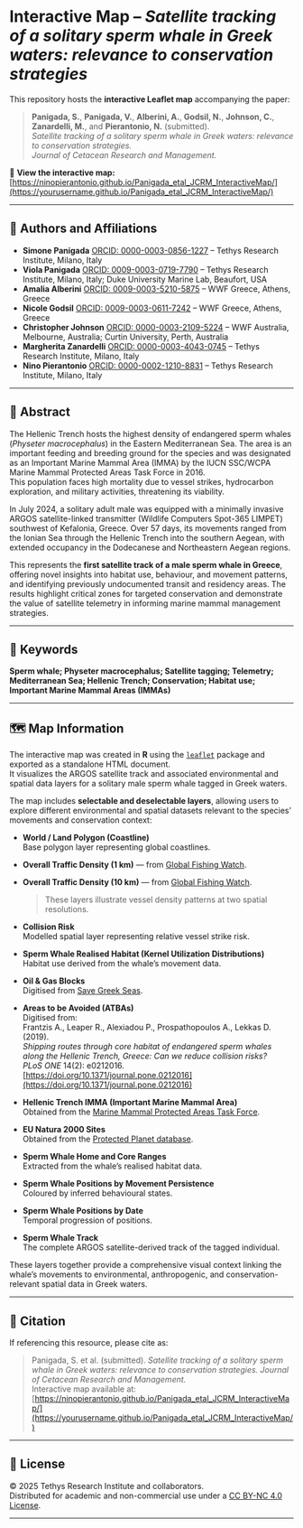 # Interactive Map – *Satellite tracking of a solitary sperm whale in Greek waters: relevance to conservation strategies*

This repository hosts the **interactive Leaflet map** accompanying the paper:

> **Panigada, S.**, **Panigada, V.**, **Alberini, A.**, **Godsil, N.**, **Johnson, C.**, **Zanardelli, M.**, and **Pierantonio, N.** (submitted).  
> *Satellite tracking of a solitary sperm whale in Greek waters: relevance to conservation strategies.*  
> *Journal of Cetacean Research and Management.*

🔗 **View the interactive map:** [https://ninopierantonio.github.io/Panigada_etal_JCRM_InteractiveMap/](https://yourusername.github.io/Panigada_etal_JCRM_InteractiveMap/)

---

## 🧭 Authors and Affiliations

- **Simone Panigada** [ORCID: 0000-0003-0856-1227](https://orcid.org/0000-0003-0856-1227) – Tethys Research Institute, Milano, Italy  
- **Viola Panigada** [ORCID: 0009-0003-0719-7790](https://orcid.org/0009-0003-0719-7790) – Tethys Research Institute, Milano, Italy; Duke University Marine Lab, Beaufort, USA  
- **Amalia Alberini** [ORCID: 0009-0003-5210-5875](https://orcid.org/0009-0003-5210-5875) – WWF Greece, Athens, Greece  
- **Nicole Godsil** [ORCID: 0009-0003-0611-7242](https://orcid.org/0009-0003-0611-7242) – WWF Greece, Athens, Greece  
- **Christopher Johnson** [ORCID: 0000-0003-2109-5224](https://orcid.org/0000-0003-2109-5224) – WWF Australia, Melbourne, Australia; Curtin University, Perth, Australia  
- **Margherita Zanardelli** [ORCID: 0000-0003-4043-0745](https://orcid.org/0000-0003-4043-0745) – Tethys Research Institute, Milano, Italy  
- **Nino Pierantonio** [ORCID: 0000-0002-1210-8831](https://orcid.org/0000-0002-1210-8831) – Tethys Research Institute, Milano, Italy  

---

## 📄 Abstract

The Hellenic Trench hosts the highest density of endangered sperm whales (*Physeter macrocephalus*) in the Eastern Mediterranean Sea. The area is an important feeding and breeding ground for the species and was designated as an Important Marine Mammal Area (IMMA) by the IUCN SSC/WCPA Marine Mammal Protected Areas Task Force in 2016.  
This population faces high mortality due to vessel strikes, hydrocarbon exploration, and military activities, threatening its viability.  

In July 2024, a solitary adult male was equipped with a minimally invasive ARGOS satellite-linked transmitter (Wildlife Computers Spot-365 LIMPET) southwest of Kefalonia, Greece. Over 57 days, its movements ranged from the Ionian Sea through the Hellenic Trench into the southern Aegean, with extended occupancy in the Dodecanese and Northeastern Aegean regions.  

This represents the **first satellite track of a male sperm whale in Greece**, offering novel insights into habitat use, behaviour, and movement patterns, and identifying previously undocumented transit and residency areas. The results highlight critical zones for targeted conservation and demonstrate the value of satellite telemetry in informing marine mammal management strategies.

---

## 🐋 Keywords
**Sperm whale; Physeter macrocephalus; Satellite tagging; Telemetry; Mediterranean Sea; Hellenic Trench; Conservation; Habitat use; Important Marine Mammal Areas (IMMAs)**

---

## 🗺️ Map Information

The interactive map was created in **R** using the [`leaflet`](https://rstudio.github.io/leaflet/) package and exported as a standalone HTML document.  
It visualizes the ARGOS satellite track and associated environmental and spatial data layers for a solitary male sperm whale tagged in Greek waters.

The map includes **selectable and deselectable layers**, allowing users to explore different environmental and spatial datasets relevant to the species’ movements and conservation context:

- **World / Land Polygon (Coastline)**  
  Base polygon layer representing global coastlines.

- **Overall Traffic Density (1 km)** — from [Global Fishing Watch](https://globalfishingwatch.org).  
- **Overall Traffic Density (10 km)** — from [Global Fishing Watch](https://globalfishingwatch.org).  
  > These layers illustrate vessel density patterns at two spatial resolutions.

- **Collision Risk**  
  Modelled spatial layer representing relative vessel strike risk.

- **Sperm Whale Realised Habitat (Kernel Utilization Distributions)**  
  Habitat use derived from the whale’s movement data.

- **Oil & Gas Blocks**  
  Digitised from [Save Greek Seas](https://savegreekseas.com/en/home/).

- **Areas to be Avoided (ATBAs)**  
  Digitised from:  
  Frantzis A., Leaper R., Alexiadou P., Prospathopoulos A., Lekkas D. (2019).  
  *Shipping routes through core habitat of endangered sperm whales along the Hellenic Trench, Greece: Can we reduce collision risks?*  
  *PLoS ONE* 14(2): e0212016. [https://doi.org/10.1371/journal.pone.0212016](https://doi.org/10.1371/journal.pone.0212016)

- **Hellenic Trench IMMA (Important Marine Mammal Area)**  
  Obtained from the [Marine Mammal Protected Areas Task Force](https://www.marinemammalhabitat.org/immas/).

- **EU Natura 2000 Sites**  
  Obtained from the [Protected Planet database](https://www.protectedplanet.net/en/thematic-areas/wdpa?tab=WDPA).

- **Sperm Whale Home and Core Ranges**  
  Extracted from the whale’s realised habitat data.

- **Sperm Whale Positions by Movement Persistence**  
  Coloured by inferred behavioural states.

- **Sperm Whale Positions by Date**  
  Temporal progression of positions.

- **Sperm Whale Track**  
  The complete ARGOS satellite-derived track of the tagged individual.

These layers together provide a comprehensive visual context linking the whale’s movements to environmental, anthropogenic, and conservation-relevant spatial data in Greek waters.


---

## 📜 Citation
If referencing this resource, please cite as:  

> Panigada, S. et al. (submitted). *Satellite tracking of a solitary sperm whale in Greek waters: relevance to conservation strategies.* *Journal of Cetacean Research and Management.*  
> Interactive map available at: [https://ninopierantonio.github.io/Panigada_etal_JCRM_InteractiveMap/](https://yourusername.github.io/Panigada_etal_JCRM_InteractiveMap/)

---

## 🪪 License
© 2025 Tethys Research Institute and collaborators.  
Distributed for academic and non-commercial use under a [CC BY-NC 4.0 License](https://creativecommons.org/licenses/by-nc/4.0/).

---

